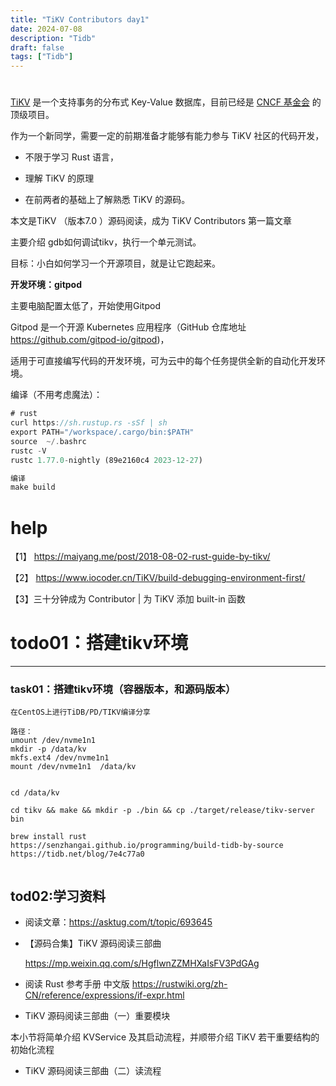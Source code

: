 ```yaml
---
title: "TiKV Contributors day1"
date: 2024-07-08
description: "Tidb"
draft: false
tags: ["Tidb"]
---
```


#



[TiKV](https://github.com/tikv/tikv) 是一个支持事务的分布式 Key-Value 数据库，目前已经是 [CNCF 基金会](https://www.cncf.io/projects/) 的顶级项目。

作为一个新同学，需要一定的前期准备才能够有能力参与 TiKV 社区的代码开发，

- 不限于学习 Rust 语言，

- 理解 TiKV 的原理
- 在前两者的基础上了解熟悉 TiKV 的源码。



本文是TiKV （版本7.0 ）源码阅读，成为 TiKV Contributors 第一篇文章

主要介绍 gdb如何调试tikv，执行一个单元测试。

目标：小白如何学习一个开源项目，就是让它跑起来。



**开发环境：gitpod**  

主要电脑配置太低了，开始使用Gitpod 

Gitpod 是一个开源 Kubernetes 应用程序（GitHub 仓库地址 https://github.com/gitpod-io/gitpod)，

适用于可直接编写代码的开发环境，可为云中的每个任务提供全新的自动化开发环境。





编译（不用考虑魔法）：

~~~rust
# rust
curl https://sh.rustup.rs -sSf | sh
export PATH="/workspace/.cargo/bin:$PATH"
source  ~/.bashrc
rustc -V
rustc 1.77.0-nightly (89e2160c4 2023-12-27)

编译
make build
~~~



























# help

【1】 https://maiyang.me/post/2018-08-02-rust-guide-by-tikv/

【2】 https://www.iocoder.cn/TiKV/build-debugging-environment-first/

【3】三十分钟成为 Contributor | 为 TiKV 添加 built-in 函数

















# todo01：搭建tikv环境

-------------------------------------------------------------

### task01：搭建tikv环境（容器版本，和源码版本）



~~~
在CentOS上进行TiDB/PD/TIKV编译分享

路径：
umount /dev/nvme1n1
mkdir -p /data/kv
mkfs.ext4 /dev/nvme1n1
mount /dev/nvme1n1  /data/kv


cd /data/kv

cd tikv && make && mkdir -p ./bin && cp ./target/release/tikv-server bin

brew install rust
https://senzhangai.github.io/programming/build-tidb-by-source
https://tidb.net/blog/7e4c77a0


~~~





## tod02:学习资料



- 阅读文章：https://asktug.com/t/topic/693645

- 【源码合集】TiKV 源码阅读三部曲

  https://mp.weixin.qq.com/s/HgflwnZZMHXaIsFV3PdGAg

- 阅读  Rust 参考手册 中文版
  https://rustwiki.org/zh-CN/reference/expressions/if-expr.html

- TiKV 源码阅读三部曲（一）重要模块

本小节将简单介绍 KVService 及其启动流程，并顺带介绍 TiKV 若干重要结构的初始化流程

- TiKV 源码阅读三部曲（二）读流程
